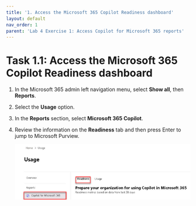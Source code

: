 ```yaml
---
title: '1. Access the Microsoft 365 Copilot Readiness dashboard'
layout: default
nav_order: 1
parent: 'Lab 4 Exercise 1: Access Copilot for Microsoft 365 reports'
---
```


# Task 1.1: Access the Microsoft 365 Copilot Readiness dashboard


1. In the Microsoft 365 admin left navigation menu, select **Show all**, then **Reports**.

1. Select the **Usage** option.

1. In the **Reports** section, select **Microsoft 365 Copilot**.

1. Review the information on the **Readiness** tab and then press Enter to jump to Microsoft Purview.

    ![lab4a1.jpg](../media/lab4/a1.jpg)